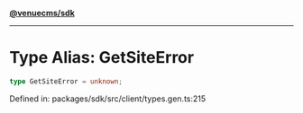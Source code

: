 [**@venuecms/sdk**](../Index.md)

***

# Type Alias: GetSiteError

```ts
type GetSiteError = unknown;
```

Defined in: packages/sdk/src/client/types.gen.ts:215
